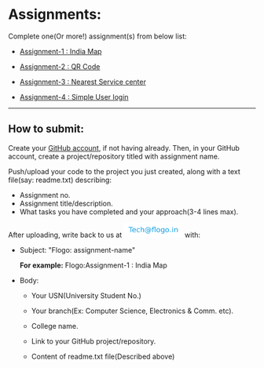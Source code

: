 # Assignments:

Complete one(Or more!) assignment(s) from below list:

   - [Assignment-1 : India Map](https://github.com/flogodev/Assignments/blob/master/Assignment_1_Map.md)

   - [Assignment-2 : QR Code](https://github.com/flogodev/Assignments/blob/master/Assignment_2_QRCode.md)

   - [Assignment-3 : Nearest Service center](https://github.com/flogodev/Assignments/blob/master/Assignment_3_NearestServiceCenter.md)

   - [Assignment-4 : Simple User login](https://github.com/flogodev/Assignments/blob/master/Assignment_4_UserLogin.md)

--------------------------------------------------


## How to submit:

Create your [GitHub account](https://github.com/), if not having already. Then, in your GitHub account, create a project/repository titled with assignment name.

Push/upload your code to the project you just created, along with a text file(say: readme.txt) describing:
   - Assignment no.
   - Assignment title/description.
   - What tasks you have completed and your approach(3-4 lines max).
   
After uploading, write back to us at <img width="120px" src="https://github.com/flogodev/Assignments/blob/master/email_tech.png"> with:
   - Subject: "Flogo: assignment-name"
         
        **For example:**  Flogo:Assignment-1 : India Map 
        
   - Body: 
   
        + Your USN(University Student No.)
        
        + Your branch(Ex: Computer Science, Electronics & Comm. etc).
        
        + College name.
        
        + Link to your GitHub project/repository.
         
        + Content of readme.txt file(Described above)
